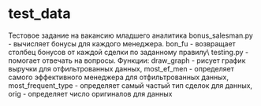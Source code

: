# test_data
Тестовое задание на вакансию младшего аналитика
bonus_salesman.py - вычисляет бонусы для каждого менеджера. bon_fu - возвращает столбец бонусов от каждой сделки по заданному правилу\\
testing.py - помогает отвечать на вопросы. Функции: draw_graph - рисует график выручки для отфильтрованных данных, most_ef_men - определяет самого эффективного менеджера для отфильтрованных данных, most_frequent_type - определяет самый частый тип сделок для данных, orig - определяет число оригиналов для данных
